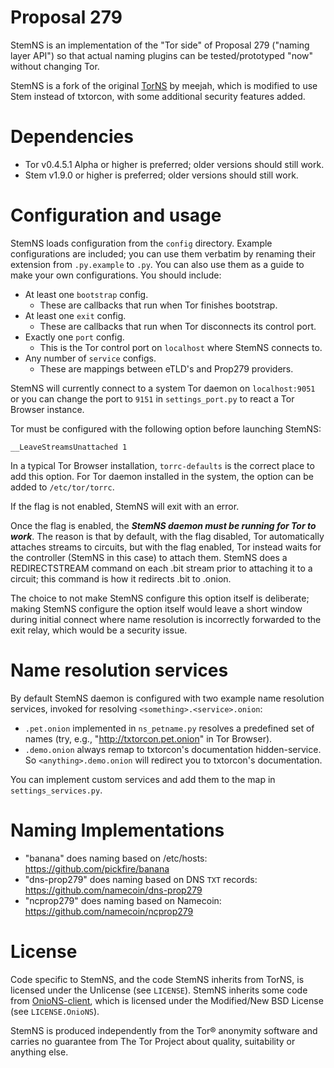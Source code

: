 
# Proposal 279

StemNS is an implementation of the "Tor side" of Proposal 279 ("naming
layer API") so that actual naming plugins can be tested/prototyped
"now" without changing Tor.

StemNS is a fork of the original [TorNS](https://github.com/meejah/TorNS) by meejah, which is modified to use Stem instead of txtorcon, with some additional security features added.

# Dependencies

* Tor v0.4.5.1 Alpha or higher is preferred; older versions should still work.
* Stem v1.9.0 or higher is preferred; older versions should still work.

# Configuration and usage

StemNS loads configuration from the `config` directory.  Example configurations are included; you can use them verbatim by renaming their extension from `.py.example` to `.py`.  You can also use them as a guide to make your own configurations.  You should include:

* At least one `bootstrap` config.
    * These are callbacks that run when Tor finishes bootstrap.
* At least one `exit` config.
    * These are callbacks that run when Tor disconnects its control port.
* Exactly one `port` config.
    * This is the Tor control port on `localhost` where StemNS connects to.
* Any number of `service` configs.
    * These are mappings between eTLD's and Prop279 providers.

StemNS will currently connect to a system Tor daemon on `localhost:9051` or you can
change the port to `9151` in `settings_port.py` to react a Tor Browser
instance.

Tor must be configured with the following option before launching StemNS:

```
__LeaveStreamsUnattached 1
```

In a typical Tor Browser installation, `torrc-defaults` is the correct place to
add this option.  For Tor daemon installed in the system, the option can be added
to `/etc/tor/torrc`.

If the flag is not enabled, StemNS will exit with an error.

Once the flag is enabled, the ***StemNS daemon must be running for Tor to
work***.  The reason is that by default, with the flag disabled, Tor
automatically attaches streams to circuits, but with the flag enabled, Tor
instead waits for the controller (StemNS in this case) to attach them. StemNS
does a REDIRECTSTREAM command on each .bit stream prior to attaching it to a
circuit; this command is how it redirects .bit to .onion.

The choice to not make StemNS configure this option itself is deliberate;
making StemNS configure the option itself would leave a short window during
initial connect where name resolution is incorrectly forwarded to the exit
relay, which would be a security issue.

# Name resolution services

By default StemNS daemon is configured with two example name resolution
services, invoked for resolving `<something>.<service>.onion`:
* `.pet.onion` implemented in `ns_petname.py` resolves a predefined set
of names (try, e.g., "http://txtorcon.pet.onion" in Tor Browser).
* `.demo.onion` always remap to txtorcon's documentation hidden-service. So
  `<anything>.demo.onion` will redirect you to txtorcon's documentation.

You can implement custom services and add them to the map in
`settings_services.py`.

# Naming Implementations

 - "banana" does naming based on /etc/hosts: https://github.com/pickfire/banana
 - "dns-prop279" does naming based on DNS `TXT` records: https://github.com/namecoin/dns-prop279
 - "ncprop279" does naming based on Namecoin: https://github.com/namecoin/ncprop279

# License

Code specific to StemNS, and the code StemNS inherits from TorNS, is licensed under the Unlicense (see `LICENSE`).  StemNS inherits some code from [OnioNS-client](https://github.com/Jesse-V/OnioNS-client), which is licensed under the Modified/New BSD License (see `LICENSE.OnioNS`).

StemNS is produced independently from the Tor® anonymity software and carries no guarantee from The Tor Project about quality, suitability or anything else.
